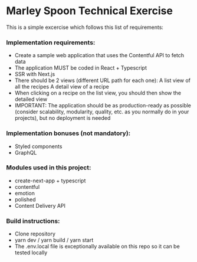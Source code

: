 # Marley Spoon Technical Exercise

This is a simple excercise which follows this list of requirements:

### Implementation requirements:
- Create a sample web application that uses the Contentful API to fetch data
- The application MUST be coded in React + Typescript
- SSR with Next.js
- There should be 2 views (different URL path for each one):
        A list view of all the recipes
        A detail view of a recipe
- When clicking on a recipe on the list view, you should then show the detailed view
- IMPORTANT: The application should be as production-ready as possible (consider scalability, modularity, quality, etc. as you normally do in your projects), but no deployment is needed

### Implementation bonuses (not mandatory):
- Styled components
- GraphQL

### Modules used in this project:

- create-next-app + typescript
- contentful
- emotion
- polished
- Content Delivery API

### Build instructions:

- Clone repository
- yarn dev / yarn build / yarn start
- The .env.local file is exceptionally available on this repo so it can be tested locally
